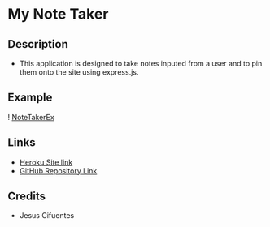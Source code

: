 # My Note Taker

## Description

- This application is designed to take notes inputed from a user and to pin them onto the site using express.js.

## Example

! [NoteTakerEx](./Assets/AppExample.png)

## Links

- [Heroku Site link](https://my-note-taker-22.herokuapp.com/)
- [GitHub Repository Link](https://github.com/clflalo/MyNoteTaker)

## Credits

- Jesus Cifuentes
